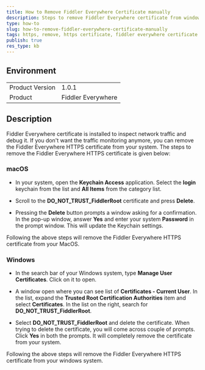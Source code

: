 ```yaml
---
title: How to Remove Fiddler Everywhere Certificate manually
description: Steps to remove Fiddler Everywhere certificate from windows and macOS manually
type: how-to
slug: how-to-remove-fiddler-everywhere-certificate-manually
tags: https, remove, https certificate, fiddler everywhere certificate
publish: true
res_type: kb
---
```


## Environment

<table>
	<tbody>
		<tr>
			<td>Product Version</td>
			<td>1.0.1</td>
		</tr>
		<tr>
			<td>Product</td>
			<td>Fiddler Everywhere</td>
		</tr>
	</tbody>
</table>

## Description 

Fiddler Everywhere certificate is installed to inspect network traffic and debug it. If you don't want the traffic monitoring anymore, you can remove the Fiddler Everywhere HTTPS certificate from your system. The steps to remove the Fiddler Everywhere HTTPS certificate is given below: 

### macOS 

- In your system, open the __Keychain Access__ application. Select the __login__ keychain from the list and __All Items__ from the category list. 

- Scroll to the __DO_NOT_TRUST_FiddlerRoot__ certificate and press __Delete__. 

- Pressing the __Delete__ button prompts a window asking for a confirmation. In the pop-up window, answer __Yes__ and enter your system __Password__ in the prompt window. This will update the Keychain settings. 

Following the above steps will remove the Fiddler Everywhere HTTPS certificate from your MacOS. 

### Windows 

- In the search bar of your Windows system, type __Manage User Certificates__. Click on it to open. 

- A window open where you can see list of __Certificates - Current User__. In the list, expand the __Trusted Root Certification Authorities__ item and select __Certificates__. In the list on the right, search for __DO_NOT_TRUST_FiddlerRoot__. 

- Select __DO_NOT_TRUST_FiddlerRoot__ and delete the certificate. When trying to delete the certificate, you will come across couple of prompts. Click __Yes__ in both the prompts. It will completely remove the certificate from your system. 

Following the above steps will remove the Fiddler Everywhere HTTPS certificate from your windows system. 